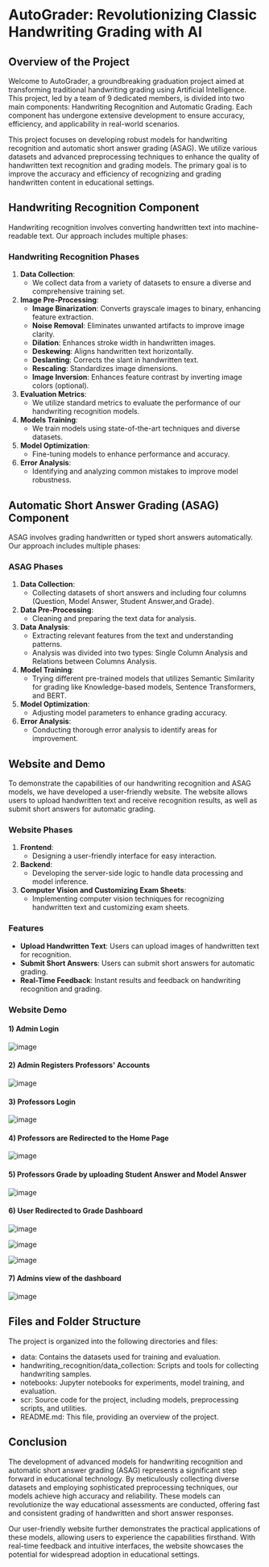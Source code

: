 # AutoGrader: Revolutionizing Classic Handwriting Grading with AI

## Overview of the Project

Welcome to AutoGrader, a groundbreaking graduation project aimed at transforming traditional handwriting grading using Artificial Intelligence. This project, led by a team of 9 dedicated members, is divided into two main components: Handwriting Recognition and Automatic Grading. Each component has undergone extensive development to ensure accuracy, efficiency, and applicability in real-world scenarios.

This project focuses on developing robust models for handwriting recognition and automatic short answer grading (ASAG). We utilize various datasets and advanced preprocessing techniques to enhance the quality of handwritten text recognition and grading models. The primary goal is to improve the accuracy and efficiency of recognizing and grading handwritten content in educational settings.

## Handwriting Recognition Component
Handwriting recognition involves converting handwritten text into machine-readable text. Our approach includes multiple phases:

### Handwriting Recognition Phases
1. **Data Collection**: 
   - We collect data from a variety of datasets to ensure a diverse and comprehensive training set.
2. **Image Pre-Processing**: 
   - **Image Binarization**: Converts grayscale images to binary, enhancing feature extraction.
   - **Noise Removal**: Eliminates unwanted artifacts to improve image clarity.
   - **Dilation**: Enhances stroke width in handwritten images.
   - **Deskewing**: Aligns handwritten text horizontally.
   - **Deslanting**: Corrects the slant in handwritten text.
   - **Rescaling**: Standardizes image dimensions.
   - **Image Inversion**: Enhances feature contrast by inverting image colors (optional).
3. **Evaluation Metrics**: 
   - We utilize standard metrics to evaluate the performance of our handwriting recognition models.
4. **Models Training**: 
   - We train models using state-of-the-art techniques and diverse datasets.
5. **Model Optimization**: 
   - Fine-tuning models to enhance performance and accuracy.
6. **Error Analysis**: 
   - Identifying and analyzing common mistakes to improve model robustness.

## Automatic Short Answer Grading (ASAG) Component
ASAG involves grading handwritten or typed short answers automatically. Our approach includes multiple phases:

### ASAG Phases
1. **Data Collection**: 
   - Collecting datasets of short answers and including four columns (Question, Model Answer, Student Answer,and Grade).
2. **Data Pre-Processing**: 
   - Cleaning and preparing the text data for analysis.
3. **Data Analysis**: 
   - Extracting relevant features from the text and understanding patterns.
   - Analysis was divided into two types: Single Column Analysis and Relations between Columns Analysis.
4. **Model Training**: 
   - Trying different pre-trained models that utilizes Semantic Similarity for grading like Knowledge-based models, Sentence Transformers, and BERT.
5. **Model Optimization**: 
   - Adjusting model parameters to enhance grading accuracy.
6. **Error Analysis**: 
   - Conducting thorough error analysis to identify areas for improvement.

## Website and Demo
To demonstrate the capabilities of our handwriting recognition and ASAG models, we have developed a user-friendly website. The website allows users to upload handwritten text and receive recognition results, as well as submit short answers for automatic grading. 

### Website Phases
1. **Frontend**: 
   - Designing a user-friendly interface for easy interaction.
2. **Backend**: 
   - Developing the server-side logic to handle data processing and model inference.
3. **Computer Vision and Customizing Exam Sheets**: 
   - Implementing computer vision techniques for recognizing handwritten text and customizing exam sheets.

### Features
- **Upload Handwritten Text**: Users can upload images of handwritten text for recognition.
- **Submit Short Answers**: Users can submit short answers for automatic grading.
- **Real-Time Feedback**: Instant results and feedback on handwriting recognition and grading.
  

### Website Demo
#### 1) Admin Login
![image](https://github.com/AmrSheta22/AutoGrader/assets/78879424/9d284032-c13f-464f-9e37-4680f1ef8b3c)

#### 2) Admin Registers Professors' Accounts
![image](https://github.com/AmrSheta22/AutoGrader/assets/78879424/249a7a93-6227-4cf2-9d0d-103e8e449a59)

#### 3) Professors Login
![image](https://github.com/AmrSheta22/AutoGrader/assets/78879424/7f97dc01-7b0a-4e07-bba8-1d0d599ded6d)

#### 4) Professors are Redirected to the Home Page
![image](https://github.com/AmrSheta22/AutoGrader/assets/78879424/5f0582d0-0ead-445c-8c7e-476069734d70)

#### 5) Professors Grade by uploading Student Answer and Model Answer
![image](https://github.com/AmrSheta22/AutoGrader/assets/78879424/d30c8341-1be0-4f69-9262-c4714d2eadd9)

#### 6) User Redirected to Grade Dashboard
![image](https://github.com/AmrSheta22/AutoGrader/assets/78879424/eb770b9f-28bb-4b70-bf63-2a642246aaf1)

![image](https://github.com/AmrSheta22/AutoGrader/assets/78879424/58a7adcf-dd84-40fb-8778-c072c803ef63)

![image](https://github.com/AmrSheta22/AutoGrader/assets/78879424/5c4f8dc9-badc-4708-82ce-9e34f56d2a37)

#### 7) Admins view of the dashboard
![image](https://github.com/AmrSheta22/AutoGrader/assets/78879424/c439df1d-5d60-41ac-b399-f038ab27c134)

## Files and Folder Structure
The project is organized into the following directories and files:

- data: Contains the datasets used for training and evaluation.
- handwriting_recognition/data_collection: Scripts and tools for collecting handwriting samples.
- notebooks: Jupyter notebooks for experiments, model training, and evaluation.
- scr: Source code for the project, including models, preprocessing scripts, and utilities.
- README.md: This file, providing an overview of the project.

## Conclusion
The development of advanced models for handwriting recognition and automatic short answer grading (ASAG) represents a significant step forward in educational technology. By meticulously collecting diverse datasets and employing sophisticated preprocessing techniques, our models achieve high accuracy and reliability. These models can revolutionize the way educational assessments are conducted, offering fast and consistent grading of handwritten and short answer responses.

Our user-friendly website further demonstrates the practical applications of these models, allowing users to experience the capabilities firsthand. With real-time feedback and intuitive interfaces, the website showcases the potential for widespread adoption in educational settings.
